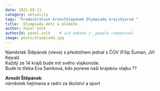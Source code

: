 ```yaml
---
date: 2021-08-11
category: aktuality
tags: "hradeckralove ArnostStepanek Olympiada krajskyurad "
title:  Olympiáda dětí a mládeže
author: Pavel Volk
authorId: pavel.volk    # uid nekoho z _people (nepoviné)
image: posts/olympiada.jpg
---
```


Náměstek Štěpánek (vlevo) s předstihem jednal s ČOV (Filip Šuman, Jiří Kejval)  
Každý ze 14 krajů bude mít svého vlajkonoše.  
Bude to třeba Eva Samková, kdo ponese naši krajskou vlajku ?? 

**Arnošt Štěpánek**:  
náměstek hejtmana a radní za školství a sport  
